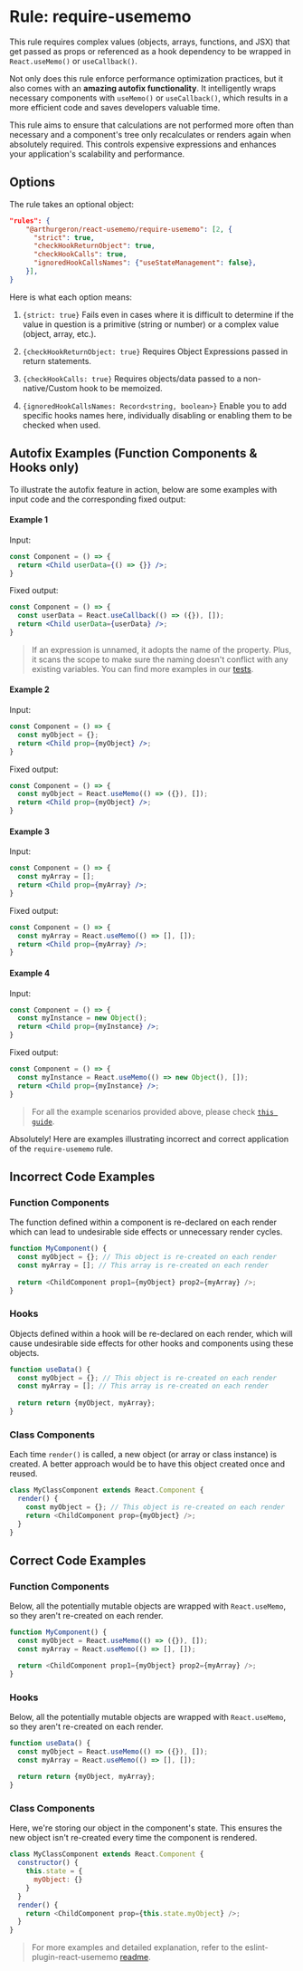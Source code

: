 # Rule: require-usememo

This rule requires complex values (objects, arrays, functions, and JSX) that get passed as props or referenced as a hook dependency to be wrapped in `React.useMemo()` or `useCallback()`.

Not only does this rule enforce performance optimization practices, but it also comes with an **amazing autofix functionality**. It intelligently wraps necessary components with `useMemo()` or `useCallback()`, which results in a more efficient code and saves developers valuable time.

This rule aims to ensure that calculations are not performed more often than necessary and a component's tree only recalculates or renders again when absolutely required. This controls expensive expressions and enhances your application's scalability and performance.

## Options 

The rule takes an optional object:

```json
"rules": {
    "@arthurgeron/react-usememo/require-usememo": [2, {
      "strict": true,
      "checkHookReturnObject": true,
      "checkHookCalls": true,
      "ignoredHookCallsNames": {"useStateManagement": false},
    }],
}
```

Here is what each option means:

1. `{strict: true}` Fails even in cases where it is difficult to determine if the value in question is a primitive (string or number) or a complex value (object, array, etc.).

2. `{checkHookReturnObject: true}` Requires Object Expressions passed in return statements. 

3. `{checkHookCalls: true}` Requires objects/data passed to a non-native/Custom hook to be memoized.

4. `{ignoredHookCallsNames: Record<string, boolean>}` Enable you to add specific hooks names here, individually disabling or enabling them to be checked when used.

## Autofix Examples (Function Components & Hooks only)

To illustrate the autofix feature in action, below are some examples with input code and the corresponding fixed output:

#### Example 1
Input:
```jsx
const Component = () => {
  return <Child userData={() => {}} />;
}
```
Fixed output:
```jsx
const Component = () => {
  const userData = React.useCallback(() => ({}), []);
  return <Child userData={userData} />;
}
```

> If an expression is unnamed, it adopts the name of the property. Plus, it scans the scope to make sure the naming doesn't conflict with any existing variables. You can find more examples in our [tests](https://github.com/arthurgeron/eslint-plugin-react-usememo/__tests__/require-usememo.test.ts).

#### Example 2
Input:
```jsx
const Component = () => {
  const myObject = {};
  return <Child prop={myObject} />;
}
```
Fixed output:
```jsx
const Component = () => {
  const myObject = React.useMemo(() => ({}), []);
  return <Child prop={myObject} />;
}
```

#### Example 3
Input:
```jsx
const Component = () => {
  const myArray = [];
  return <Child prop={myArray} />;
}
```
Fixed output:
```jsx
const Component = () => {
  const myArray = React.useMemo(() => [], []);
  return <Child prop={myArray} />;
}
```

#### Example 4
Input:
```jsx
const Component = () => {
  const myInstance = new Object();
  return <Child prop={myInstance} />;
}
```
Fixed output:
```jsx
const Component = () => {
  const myInstance = React.useMemo(() => new Object(), []);
  return <Child prop={myInstance} />;
}
```

> For all the example scenarios provided above, please check [`this guide`](https://github.com/arthurgeron/eslint-plugin-react-usememo/blob/main/docs/rules/require-usememo.md).
 

Absolutely! Here are examples illustrating incorrect and correct application of the `require-usememo` rule.

## Incorrect Code Examples

### Function Components 

The function defined within a component is re-declared on each render which can lead to undesirable side effects or unnecessary render cycles.

```js
function MyComponent() {
  const myObject = {}; // This object is re-created on each render
  const myArray = []; // This array is re-created on each render
  
  return <ChildComponent prop1={myObject} prop2={myArray} />;
}
```

### Hooks 

Objects defined within a hook will be re-declared on each render, which will cause undesirable side effects for other hooks and components using these objects.

```js
function useData() {
  const myObject = {}; // This object is re-created on each render
  const myArray = []; // This array is re-created on each render
  
  return return {myObject, myArray};
}
```

### Class Components

Each time `render()` is called, a new object (or array or class instance) is created. A better approach would be to have this object created once and reused.

```js
class MyClassComponent extends React.Component {
  render() {
    const myObject = {}; // This object is re-created on each render
    return <ChildComponent prop={myObject} />;
  }
}
```

## Correct Code Examples

### Function Components

Below, all the potentially mutable objects are wrapped with `React.useMemo`, so they aren't re-created on each render.

```js
function MyComponent() {
  const myObject = React.useMemo(() => ({}), []);
  const myArray = React.useMemo(() => [], []);

  return <ChildComponent prop1={myObject} prop2={myArray} />;
}
```

### Hooks 

Below, all the potentially mutable objects are wrapped with `React.useMemo`, so they aren't re-created on each render.

```js
function useData() {
  const myObject = React.useMemo(() => ({}), []);
  const myArray = React.useMemo(() => [], []);
  
  return return {myObject, myArray};
}
```

### Class Components

Here, we're storing our object in the component's state. This ensures the new object isn't re-created every time the component is rendered.

```js
class MyClassComponent extends React.Component {
  constructor() {
    this.state = {
      myObject: {}
    }
  }
  render() {
    return <ChildComponent prop={this.state.myObject} />;
  }
}
```


> For more examples and detailed explanation, refer to the eslint-plugin-react-usememo [readme](https://github.com/arthurgeron/eslint-plugin-react-usememo).
